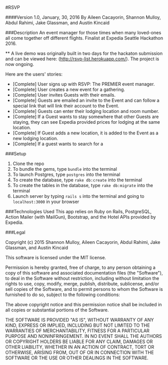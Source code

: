#RSVP

####Version 1.0, January, 30, 2016
By Aileen Cacayorin, Shannon Mulloy, Abdul Rahimi, Jake Glassman, and Austin Kincaid

###Description
An event manager for those times when many loved-ones all come together off different flights. Finalist at Expedia Seattle Hackathon 2016.

** A live demo was originally built in two days for the hackaton submission and can be viewed here: (http://rsvp-list.herokuapp.com/). The project is now ongoing.

Here are the users' stories:
* [Complete] User signs up with RSVP: The PREMIER event manager.
* [Complete] User creates a new event for a gathering.
* [Complete] User invites Guests with their emails.
* [Complete] Guests are emailed an invite to the Event and can follow a special link that will link their account to the Event.
* [Complete] Guests can enter their lodging location and room number.
* [Complete] If a Guest wants to stay somewhere that other Guests are staying, they can see Expedia provided prices for lodging at the same location.
* [Complete] If Guest adds a new location, it is added to the Event as a new lodging location.
* [Complete] If a guest wants to search for a



###Setup
1. Clone the repo
2. To bundle the gems, type `bundle` into the terminal
3. To launch Postgres, type `postgres` into the terminal
4. To create the database, type `rake db:create` into the terminal
5. To create the tables in the database, type `rake db:migrate` into the terminal
6. Launch server by typing `rails s` into the terminal and going to `localhost:3000` in your browser

###Technologies Used
This app relies on Ruby on Rails, PostgreSQL, Action Mailer (with MailGun), Bootstrap, and the Hotel APIs provided by Expedia.

###Legal

Copyright (c) 2015 Shannon Mulloy, Aileen Cacayorin, Abdul Rahimi, Jake Glassman, and Austin Kincaid

This software is licensed under the MIT license.

Permission is hereby granted, free of charge, to any person obtaining a copy of this software and associated documentation files (the "Software"), to deal in the Software without restriction, including without limitation the rights to use, copy, modify, merge, publish, distribute, sublicense, and/or sell copies of the Software, and to permit persons to whom the Software is furnished to do so, subject to the following conditions:

The above copyright notice and this permission notice shall be included in all copies or substantial portions of the Software.

THE SOFTWARE IS PROVIDED "AS IS", WITHOUT WARRANTY OF ANY KIND, EXPRESS OR IMPLIED, INCLUDING BUT NOT LIMITED TO THE WARRANTIES OF MERCHANTABILITY, FITNESS FOR A PARTICULAR PURPOSE AND NONINFRINGEMENT. IN NO EVENT SHALL THE AUTHORS OR COPYRIGHT HOLDERS BE LIABLE FOR ANY CLAIM, DAMAGES OR OTHER LIABILITY, WHETHER IN AN ACTION OF CONTRACT, TORT OR OTHERWISE, ARISING FROM, OUT OF OR IN CONNECTION WITH THE SOFTWARE OR THE USE OR OTHER DEALINGS IN THE SOFTWARE.
